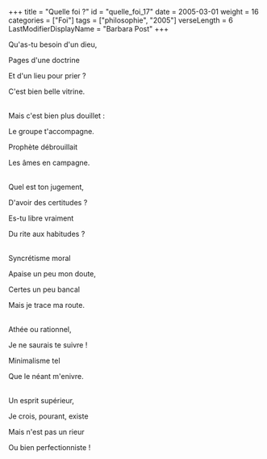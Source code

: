 +++
title = "Quelle foi ?"
id = "quelle_foi_17"
date = 2005-03-01
weight = 16
categories = ["Foi"]
tags = ["philosophie", "2005"]
verseLength = 6
LastModifierDisplayName = "Barbara Post"
+++

Qu'as-tu besoin d'un dieu,

Pages d'une doctrine

Et d'un lieu pour prier ?

C'est bien belle vitrine.

 \
Mais c'est bien plus douillet :

Le groupe t'accompagne.

Prophète débrouillait

Les âmes en campagne.

 \
Quel est ton jugement,

D'avoir des certitudes ?

Es-tu libre vraiment

Du rite aux habitudes ?

 \
Syncrétisme moral

Apaise un peu mon doute,

Certes un peu bancal

Mais je trace ma route.

 \
Athée ou rationnel,

Je ne saurais te suivre !

Minimalisme tel

Que le néant m'enivre.

 \
Un esprit supérieur,

Je crois, pourant, existe

Mais n'est pas un rieur

Ou bien perfectionniste !
